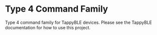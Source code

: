 # Type 4 Command Family
Type 4 command family for TappyBLE devices. Please see the TappyBLE documentation for how to use this project.
